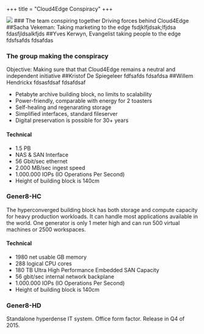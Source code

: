 +++
title = "Cloud4Edge Conspiracy"
+++

<img class="gener8Logo" src="/images/gener8-logo.png">
### The team conspiring together
Driving forces behind Cloud4Edge
##Sacha Vekeman: Taking marketing to the edge
fsdjklfjdsak;lfjdsa
fdasfjldsalkfjds
##Yves Kerwyn, Evangelist taking people to the edge
fdsfsafds
fdsafdas

### The group making the conspiracy
Objective: Making sure that that Cloud4Edge remains a neutral and independent initiative 
##Kristof De Spiegeleer
fdfsafds
fdsafdsa
##Willem Hendrickx
fdsasfdsaf
fdsafdsaf



* Petabyte archive building block, no limits to scalability
* Power-friendly, comparable with energy for 2 toasters
* Self-healing and regenarating storage
* Simplified interfaces, standard fileserver
* Digital preservation is possible for 30+ years

#### Technical

* 1.5 PB
* NAS & SAN Interface
* 56 Gbit/sec ethernet
* 2.000 MB/sec ingest speed
* 1.000.000 IOPs (IO Operations Per Second)
* Height of building block is 140cm

### Gener8-HC

The hyperconverged building block has both storage and compute capacity for heavy production workloads. It can handle most applications available in the world. One generator is only 1 meter high and can run 500 virtual machines or 2500 workspaces.

#### Technical

* 1980 net usable GB memory
* 288 logical CPU cores
* 180 TB Ultra High Performance Embedded SAN Capacity
* 56 gbit/sec internal network backplane
* 1.000.000 IOPs (IO Operations Per Second)
* Height of building block is 140cm

### Gener8-HD

Standalone hyperdense IT system. Office form factor. Release in Q4 of 2015.

<style type="text/css">
.gener8Logo {margin: -15px 0 0 0;}
	.title { display: none;}
	.separator-2 { display: none;}
	.separator-2 + p { display: none;}
</style>